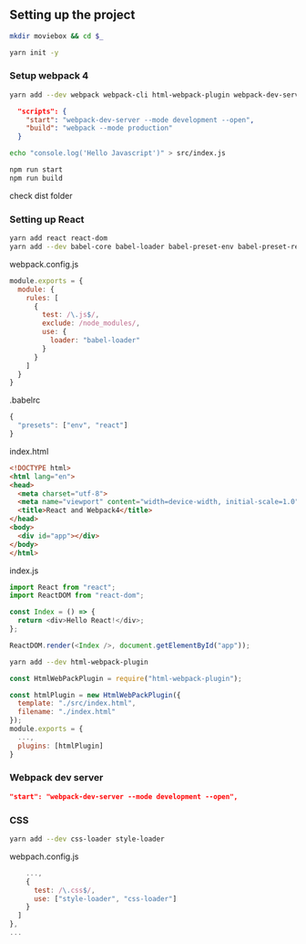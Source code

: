 ## Setting up the project
```bash
mkdir moviebox && cd $_

yarn init -y
```

### Setup webpack 4
```bash
yarn add --dev webpack webpack-cli html-webpack-plugin webpack-dev-server
```
```json
  "scripts": {
    "start": "webpack-dev-server --mode development --open",
    "build": "webpack --mode production"
  }
```

```bash
echo "console.log('Hello Javascript')" > src/index.js
```
```bash
npm run start
npm run build
```

check dist folder

### Setting up React
```bash
yarn add react react-dom
yarn add --dev babel-core babel-loader babel-preset-env babel-preset-react
```

webpack.config.js
```js
module.exports = {
  module: {
    rules: [
      {
        test: /\.js$/,
        exclude: /node_modules/,
        use: {
          loader: "babel-loader"
        }
      }
    ]
  }
}
```

.babelrc
```js
{
  "presets": ["env", "react"]
}
```

index.html
```html
<!DOCTYPE html>
<html lang="en">
<head>
  <meta charset="utf-8">
  <meta name="viewport" content="width=device-width, initial-scale=1.0">
  <title>React and Webpack4</title>
</head>
<body>
  <div id="app"></div>
</body>
</html>
```

index.js
```js
import React from "react";
import ReactDOM from "react-dom";

const Index = () => {
  return <div>Hello React!</div>;
};

ReactDOM.render(<Index />, document.getElementById("app"));
```

```bash
yarn add --dev html-webpack-plugin
```
```js
const HtmlWebPackPlugin = require("html-webpack-plugin");

const htmlPlugin = new HtmlWebPackPlugin({
  template: "./src/index.html",
  filename: "./index.html"
});
module.exports = {
  ...,
  plugins: [htmlPlugin]
}
```

### Webpack dev server
```json
"start": "webpack-dev-server --mode development --open",
```

### CSS
```bash
yarn add --dev css-loader style-loader
```

webpach.config.js
```js
    ...,
    {
      test: /\.css$/,
      use: ["style-loader", "css-loader"]
    }
  ]
},
...
